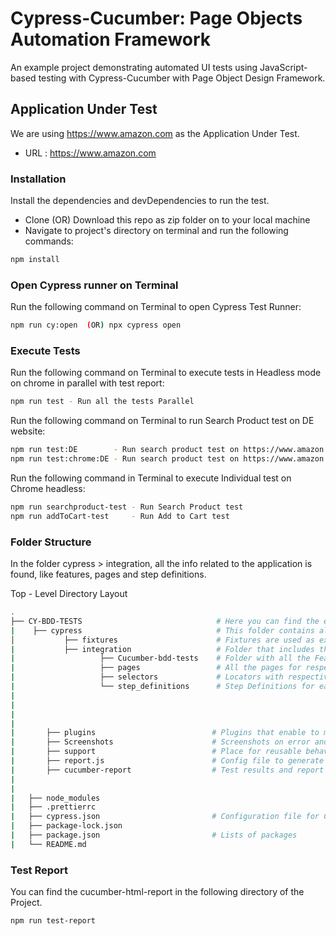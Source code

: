 # Cypress-Cucumber: Page Objects Automation Framework
An example project demonstrating automated UI tests using JavaScript-based testing with Cypress-Cucumber with Page Object Design Framework.


## Application Under Test
We are using https://www.amazon.com as the Application Under Test.

-   URL : https://www.amazon.com


### Installation
Install the dependencies and devDependencies to run the test.

-   Clone (OR) Download this repo as zip folder on to your local machine
-   Navigate to project's directory on terminal and run the following commands:

```sh
npm install
```


### Open Cypress runner on Terminal
Run the following command on Terminal to open Cypress Test Runner:
```sh
npm run cy:open  (OR) npx cypress open
```


### Execute Tests
Run the following command on Terminal to execute tests in Headless mode on chrome in parallel with test report:
```sh
npm run test - Run all the tests Parallel
```

Run the following command on Terminal to run Search Product test on DE website:
```sh
npm run test:DE        - Run search product test on https://www.amazon.de/ on headed Electron browser
npm run test:chrome:DE - Run search product test on https://www.amazon.de/ on headless chrome
```

Run the following command in Terminal to execute Individual test on Chrome headless:
```sh
npm run searchproduct-test - Run Search Product test
npm run addToCart-test     - Run Add to Cart test
```

### Folder Structure

In the folder cypress > integration, all the info related to the application is found, like features, pages and step definitions.

Top - Level Directory Layout

```sh
.
├── CY-BDD-TESTS                              # Here you can find the entire project.
|    ├── cypress                              # This folder contains all the cypress structure
│           ├── fixtures                      # Fixtures are used as external pieces of static data that can be used by your tests
|           ├── integration                   # Folder that includes the whole framework structure
|                   ├── Cucumber-bdd-tests    # Folder with all the Feature files which are actual tests to execute with '.feature' extension
|                   ├── pages                 # All the pages for respective features
|                   ├── selectors             # Locators with respective to specific page
|                   └── step_definitions      # Step Definitions for each Feauture file
|
|
|
|
|       ├── plugins                          # Plugins that enable to modify the internal behavior of Cypress
|       ├── Screenshots                      # Screenshots on error and exceptions
|       ├── support                          # Place for reusable behavior or Custom Commands. Opening url is re-used from here
|       ├── report.js                        # Config file to generate cucumber HTML Report
|       ├── cucumber-report                  # Test results and report on HTML
|
|
|   ├── node_modules
|   ├── .prettierrc
|   ├── cypress.json                         # Configuration file for Cypress
|   ├── package-lock.json
|   ├── package.json                         # Lists of packages
|   └── README.md
```


### Test Report
You can find the cucumber-html-report in the following directory of the Project.
```sh
npm run test-report
```
